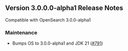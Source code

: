 ## Version 3.0.0.0-alpha1 Release Notes

Compatible with OpenSearch 3.0.0-alpha1

### Maintenance

* Bumps OS to 3.0.0-alpha1 and JDK 21 ([#791](https://github.com/opensearch-project/performance-analyzer/pull/791))
